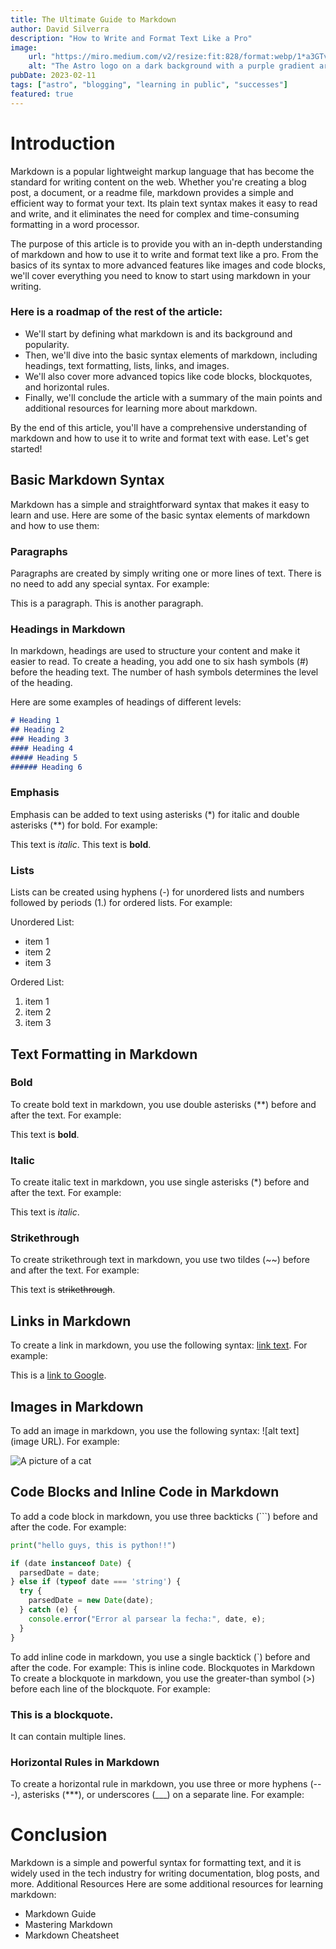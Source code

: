 ```yaml
---
title: The Ultimate Guide to Markdown
author: David Silverra
description: "How to Write and Format Text Like a Pro"
image:
    url: "https://miro.medium.com/v2/resize:fit:828/format:webp/1*a3GTvJbSiV_poN5Xqv2xxw.jpeg"
    alt: "The Astro logo on a dark background with a purple gradient arc."
pubDate: 2023-02-11
tags: ["astro", "blogging", "learning in public", "successes"]
featured: true
---
```


# Introduction

Markdown is a popular lightweight markup language that has become the standard for writing content on the web. Whether you're creating a blog post, a document, or a readme file, markdown provides a simple and efficient way to format your text. Its plain text syntax makes it easy to read and write, and it eliminates the need for complex and time-consuming formatting in a word processor.

The purpose of this article is to provide you with an in-depth understanding of markdown and how to use it to write and format text like a pro. From the basics of its syntax to more advanced features like images and code blocks, we'll cover everything you need to know to start using markdown in your writing.

### Here is a roadmap of the rest of the article:

- We'll start by defining what markdown is and its background and popularity.
- Then, we'll dive into the basic syntax elements of markdown, including headings, text formatting, lists, links, and images.
- We'll also cover more advanced topics like code blocks, blockquotes, and horizontal rules.
- Finally, we'll conclude the article with a summary of the main points and additional resources for learning more about markdown.

By the end of this article, you'll have a comprehensive understanding of markdown and how to use it to write and format text with ease. Let's get started!

## Basic Markdown Syntax

Markdown has a simple and straightforward syntax that makes it easy to learn and use. Here are some of the basic syntax elements of markdown and how to use them:

### Paragraphs

Paragraphs are created by simply writing one or more lines of text. There is no need to add any special syntax. For example:

This is a paragraph.
This is another paragraph.

### Headings in Markdown

In markdown, headings are used to structure your content and make it easier to read. To create a heading, you add one to six hash symbols (#) before the heading text. The number of hash symbols determines the level of the heading.

Here are some examples of headings of different levels:

```markdown 
# Heading 1
## Heading 2
### Heading 3
#### Heading 4
##### Heading 5
###### Heading 6
```

### Emphasis

Emphasis can be added to text using asterisks (*) for italic and double asterisks (**) for bold. For example:

This text is *italic*.
This text is **bold**.

### Lists

Lists can be created using hyphens (-) for unordered lists and numbers followed by periods (1.) for ordered lists. For example:

Unordered List:
- item 1
- item 2
- item 3

Ordered List:
1. item 1
2. item 2
3. item 3

## Text Formatting in Markdown

### Bold

To create bold text in markdown, you use double asterisks (**) before and after the text. For example:

This text is **bold**.

### Italic

To create italic text in markdown, you use single asterisks (*) before and after the text. For example:

This text is *italic*.

### Strikethrough

To create strikethrough text in markdown, you use two tildes (~~) before and after the text. For example:

This text is ~~strikethrough~~.

## Links in Markdown

To create a link in markdown, you use the following syntax: [link text](URL). For example:

This is a [link to Google](https://www.google.com).

## Images in Markdown

To add an image in markdown, you use the following syntax: ![alt text](image URL). For example:

![A picture of a cat](https://i0.wp.com/puppis.blog/wp-content/uploads/2020/02/Particularidades-de-los-felinos.jpg?w=1200&ssl=1)

## Code Blocks and Inline Code in Markdown

To add a code block in markdown, you use three backticks (```) before and after the code. For example:

```python
print("hello guys, this is python!!")
```

```javascript
if (date instanceof Date) {
  parsedDate = date;
} else if (typeof date === 'string') {
  try {
    parsedDate = new Date(date);
  } catch (e) {
    console.error("Error al parsear la fecha:", date, e);
  }
}
```

To add inline code in markdown, you use a single backtick (`) before and after the code. For example:
This is inline code.
Blockquotes in Markdown
To create a blockquote in markdown, you use the greater-than symbol (>) before each line of the blockquote. For example:

### This is a blockquote.
It can contain multiple lines.

### Horizontal Rules in Markdown
To create a horizontal rule in markdown, you use three or more hyphens (---), asterisks (***), or underscores (___) on a separate line. For example:

# Conclusion

Markdown is a simple and powerful syntax for formatting text, and it is widely used in the tech industry for writing documentation, blog posts, and more.
Additional Resources
Here are some additional resources for learning markdown:

* Markdown Guide
* Mastering Markdown
* Markdown Cheatsheet
